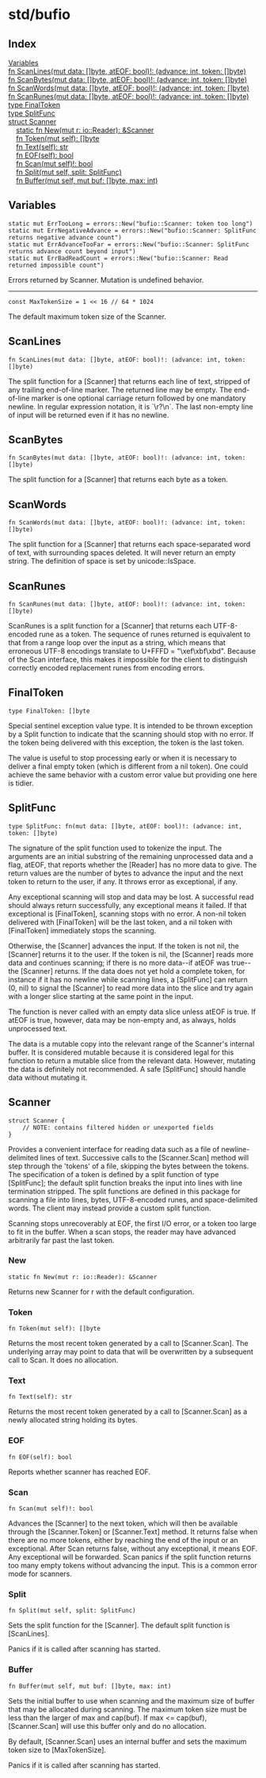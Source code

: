 # std/bufio

## Index

[Variables](#variables)\
[fn ScanLines\(mut data: \[\]byte, atEOF: bool\)\!: \(advance: int, token: \[\]byte\)](#scanlines)\
[fn ScanBytes\(mut data: \[\]byte, atEOF: bool\)\!: \(advance: int, token: \[\]byte\)](#scanbytes)\
[fn ScanWords\(mut data: \[\]byte, atEOF: bool\)\!: \(advance: int, token: \[\]byte\)](#scanwords)\
[fn ScanRunes\(mut data: \[\]byte, atEOF: bool\)\!: \(advance: int, token: \[\]byte\)](#scanrunes)\
[type FinalToken](#finaltoken)\
[type SplitFunc](#splitfunc)\
[struct Scanner](#scanner)\
&nbsp;&nbsp;&nbsp;&nbsp;[static fn New\(mut r: io::Reader\): &amp;Scanner](#new)\
&nbsp;&nbsp;&nbsp;&nbsp;[fn Token\(mut self\): \[\]byte](#token)\
&nbsp;&nbsp;&nbsp;&nbsp;[fn Text\(self\): str](#text)\
&nbsp;&nbsp;&nbsp;&nbsp;[fn EOF\(self\): bool](#eof)\
&nbsp;&nbsp;&nbsp;&nbsp;[fn Scan\(mut self\)\!: bool](#scan)\
&nbsp;&nbsp;&nbsp;&nbsp;[fn Split\(mut self, split: SplitFunc\)](#split)\
&nbsp;&nbsp;&nbsp;&nbsp;[fn Buffer\(mut self, mut buf: \[\]byte, max: int\)](#buffer)

## Variables

```jule
static mut ErrTooLong = errors::New("bufio::Scanner: token too long")
static mut ErrNegativeAdvance = errors::New("bufio::Scanner: SplitFunc returns negative advance count")
static mut ErrAdvanceTooFar = errors::New("bufio::Scanner: SplitFunc returns advance count beyond input")
static mut ErrBadReadCount = errors::New("bufio::Scanner: Read returned impossible count")
```
Errors returned by Scanner\. Mutation is undefined behavior\.

---

```jule
const MaxTokenSize = 1 << 16 // 64 * 1024
```
The default maximum token size of the Scanner\.

## ScanLines
```jule
fn ScanLines(mut data: []byte, atEOF: bool)!: (advance: int, token: []byte)
```
The split function for a \[Scanner\] that returns each line of text, stripped of any trailing end\-of\-line marker\. The returned line may be empty\. The end\-of\-line marker is one optional carriage return followed by one mandatory newline\. In regular expression notation, it is \`\\r?\\n\`\. The last non\-empty line of input will be returned even if it has no newline\.

## ScanBytes
```jule
fn ScanBytes(mut data: []byte, atEOF: bool)!: (advance: int, token: []byte)
```
The split function for a \[Scanner\] that returns each byte as a token\.

## ScanWords
```jule
fn ScanWords(mut data: []byte, atEOF: bool)!: (advance: int, token: []byte)
```
The split function for a \[Scanner\] that returns each space\-separated word of text, with surrounding spaces deleted\. It will never return an empty string\. The definition of space is set by unicode::IsSpace\.

## ScanRunes
```jule
fn ScanRunes(mut data: []byte, atEOF: bool)!: (advance: int, token: []byte)
```
ScanRunes is a split function for a \[Scanner\] that returns each UTF\-8\-encoded rune as a token\. The sequence of runes returned is equivalent to that from a range loop over the input as a string, which means that erroneous UTF\-8 encodings translate to U\+FFFD = &#34;\\xef\\xbf\\xbd&#34;\. Because of the Scan interface, this makes it impossible for the client to distinguish correctly encoded replacement runes from encoding errors\.

## FinalToken
```jule
type FinalToken: []byte
```
Special sentinel exception value type\. It is intended to be thrown exception by a Split function to indicate that the scanning should stop with no error\. If the token being delivered with this exception, the token is the last token\.

The value is useful to stop processing early or when it is necessary to deliver a final empty token \(which is different from a nil token\)\. One could achieve the same behavior with a custom error value but providing one here is tidier\.

## SplitFunc
```jule
type SplitFunc: fn(mut data: []byte, atEOF: bool)!: (advance: int, token: []byte)
```
The signature of the split function used to tokenize the input\. The arguments are an initial substring of the remaining unprocessed data and a flag, atEOF, that reports whether the \[Reader\] has no more data to give\. The return values are the number of bytes to advance the input and the next token to return to the user, if any\. It throws error as exceptional, if any\.

Any exceptional scanning will stop and data may be lost\. A successful read should always return successfully, any exceptional means it failed\. If that exceptional is \[FinalToken\], scanning stops with no error\. A non\-nil token delivered with \[FinalToken\] will be the last token, and a nil token with \[FinalToken\] immediately stops the scanning\.

Otherwise, the \[Scanner\] advances the input\. If the token is not nil, the \[Scanner\] returns it to the user\. If the token is nil, the \[Scanner\] reads more data and continues scanning; if there is no more data\-\-if atEOF was true\-\-the \[Scanner\] returns\. If the data does not yet hold a complete token, for instance if it has no newline while scanning lines, a \[SplitFunc\] can return \(0, nil\) to signal the \[Scanner\] to read more data into the slice and try again with a longer slice starting at the same point in the input\.

The function is never called with an empty data slice unless atEOF is true\. If atEOF is true, however, data may be non\-empty and, as always, holds unprocessed text\.

The data is a mutable copy into the relevant range of the Scanner&#39;s internal buffer\. It is considered mutable because it is considered legal for this function to return a mutable slice from the relevant data\. However, mutating the data is definitely not recommended\. A safe \[SplitFunc\] should handle data without mutating it\.

## Scanner
```jule
struct Scanner {
	// NOTE: contains filtered hidden or unexported fields
}
```
Provides a convenient interface for reading data such as a file of newline\-delimited lines of text\. Successive calls to the \[Scanner\.Scan\] method will step through the &#39;tokens&#39; of a file, skipping the bytes between the tokens\. The specification of a token is defined by a split function of type \[SplitFunc\]; the default split function breaks the input into lines with line termination stripped\. The split functions are defined in this package for scanning a file into lines, bytes, UTF\-8\-encoded runes, and space\-delimited words\. The client may instead provide a custom split function\.

Scanning stops unrecoverably at EOF, the first I/O error, or a token too large to fit in the buffer\. When a scan stops, the reader may have advanced arbitrarily far past the last token\.

### New
```jule
static fn New(mut r: io::Reader): &Scanner
```
Returns new Scanner for r with the default configuration\.

### Token
```jule
fn Token(mut self): []byte
```
Returns the most recent token generated by a call to \[Scanner\.Scan\]\. The underlying array may point to data that will be overwritten by a subsequent call to Scan\. It does no allocation\.

### Text
```jule
fn Text(self): str
```
Returns the most recent token generated by a call to \[Scanner\.Scan\] as a newly allocated string holding its bytes\.

### EOF
```jule
fn EOF(self): bool
```
Reports whether scanner has reached EOF\.

### Scan
```jule
fn Scan(mut self)!: bool
```
Advances the \[Scanner\] to the next token, which will then be available through the \[Scanner\.Token\] or \[Scanner\.Text\] method\. It returns false when there are no more tokens, either by reaching the end of the input or an exceptional\. After Scan returns false, without any exceptional, it means EOF\. Any exceptional will be forwarded\. Scan panics if the split function returns too many empty tokens without advancing the input\. This is a common error mode for scanners\.

### Split
```jule
fn Split(mut self, split: SplitFunc)
```
Sets the split function for the \[Scanner\]\. The default split function is \[ScanLines\]\.

Panics if it is called after scanning has started\.

### Buffer
```jule
fn Buffer(mut self, mut buf: []byte, max: int)
```
Sets the initial buffer to use when scanning and the maximum size of buffer that may be allocated during scanning\. The maximum token size must be less than the larger of max and cap\(buf\)\. If max &lt;= cap\(buf\), \[Scanner\.Scan\] will use this buffer only and do no allocation\.

By default, \[Scanner\.Scan\] uses an internal buffer and sets the maximum token size to \[MaxTokenSize\]\.

Panics if it is called after scanning has started\.